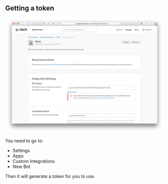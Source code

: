 ## Getting a token

![](./token.png)

You need to go to:

* Settings
* Apps
* Custom Integrations
* New Bot

Then it will generate a token for you to use.
